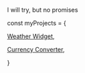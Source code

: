 I will try, but no promises

const myProjects = {

[Weather Widget](https://tonwhite.github.io/weather-widget/),

[Currency Converter](https://tonwhite.github.io/currency-converter/),

}
